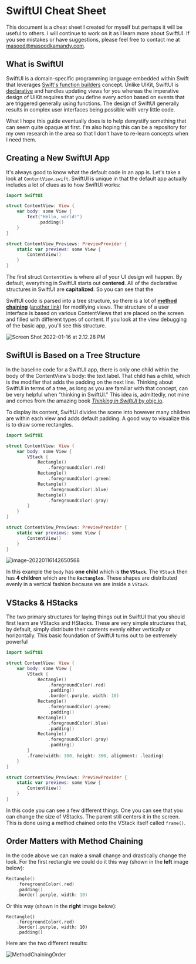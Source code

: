 # SwiftUI Cheat Sheet

This document is a cheat sheet I created for myself but perhaps it will be useful to others. I will continue to work on it as I learn more about SwiftUI. If you see mistakes or have suggestions, please feel free to contact me at masood@masoodkamandy.com.

## What is SwiftUI

SwiftUI is a domain-specific programming language embedded within Swift that leverages [Swift's function builders](https://www.vadimbulavin.com/swift-function-builders-swiftui-view-builder/) concept. Unlike UIKit, SwiftUI is [declarative](https://medium.com/@rmeji1/declarative-and-imperative-programming-using-swiftui-and-uikit-c91f1f104252) and handles updating views for you whereas the imperative design of UIKit requires that you define every action based on events that are triggered generally using functions. The design of SwiftUI generally results in complex user interfaces being possible with very little code.

What I hope this guide eventually does is to help demystify something that can seem quite opaque at first. I'm also hoping this can be a repository for my own research in the area so that I don't have to re-learn concepts when I need them.

## Creating a New SwiftUI App

It's always good to know what the default code in an app is. Let's take a look at `ContentView.swift`. SwiftUI is unique in that the default app actually includes a lot of clues as to how SwiftUI works:

```swift
import SwiftUI

struct ContentView: View {
    var body: some View {
        Text("Hello, world!")
            .padding()
    }
}

struct ContentView_Previews: PreviewProvider {
    static var previews: some View {
        ContentView()
    }
}
```

The first struct `ContentView` is where all of your UI design will happen. By default, everything in SwiftUI starts out **centered**. All of the declarative structures in SwiftUI are **capitalized**. So you can see that the 

SwiftUI code is parsed into a tree structure, so there is a lot of **[method chaining](https://en.wikipedia.org/wiki/Method_chaining)** ([another link](https://blog.avenuecode.com/how-well-do-you-know-swiftui)) for modifying views. The structure of a user interface is based on various ContentViews that are placed on the screen and filled with different types of content. If you look at the view debugging of the basic app, you'll see this structure.

![Screen Shot 2022-01-16 at 2.12.28 PM](images/ViewDebug.png)

## SwiftUI is Based on a Tree Structure

In the baseline code for a SwiftUI app, there is only one child within the body of the ContentView's body: the text label. That child has a child, which is the modifier that adds the padding on the next line. Thinking about SwiftUI in terms of a tree, as long as you are familiar with that concept, can be very helpful when "thinking in SwiftUI." This idea is, admittedly, not mine and comes from the amazing book [*Thinking in SwiftUI* by objc.io](https://www.objc.io/books/thinking-in-swiftui/).

To display its content, SwiftUI divides the scene into however many children are within each view and adds default padding. A good way to visualize this is to draw some rectangles.

```swift
import SwiftUI

struct ContentView: View {
    var body: some View {
        VStack {
            Rectangle()
                .foregroundColor(.red)
            Rectangle()
                .foregroundColor(.green)
            Rectangle()
                .foregroundColor(.blue)
            Rectangle()
                .foregroundColor(.gray)
        }
    }
}

struct ContentView_Previews: PreviewProvider {
    static var previews: some View {
        ContentView()
    }
}
```

![image-20220116142650568](images/RectangleExample.png)

In this example the `body` has **one child** which is **the `VStack`**. The `VStack` then has **4 children** which are the **`Rectangle`s**. These shapes are distributed evenly in a vertical fashion because we are inside a `VStack`.

## VStacks & HStacks

The two primary structures for laying things out in SwiftUI that you should first learn are VStacks and HStacks. These are very simple structures that, by default, simply distribute their contents evenly either vertically or horizontally. This basic foundation of SwiftUI turns out to be extremely powerful 

```swift
import SwiftUI

struct ContentView: View {
    var body: some View {
        VStack {
            Rectangle()
                .foregroundColor(.red)
                .padding()
                .border(.purple, width: 10)
            Rectangle()
                .foregroundColor(.green)
                .padding()
            Rectangle()
                .foregroundColor(.blue)
                .padding()
            Rectangle()
                .foregroundColor(.gray)
                .padding()
        }
        .frame(width: 300, height: 300, alignment: .leading)
    }
}

struct ContentView_Previews: PreviewProvider {
    static var previews: some View {
        ContentView()
    }
}
```

In this code you can see a few different things. One you can see that you can change the size of VStacks. The parent still centers it in the screen. This is done using a method chained onto the VStack itself called `frame()`.

## Order Matters with Method Chaining

In the code above we can make a small change and drastically change the look. For the first rectangle we could do it this way (shown in the **left** image below):

```swift
Rectangle()
	.foregroundColor(.red)
	.padding()
	.border(.purple, width: 10)
```

Or this way (shown in the **right** image below):

```
Rectangle()
	.foregroundColor(.red)
	.border(.purple, width: 10)
	.padding()
```

Here are the two different results:

![MethodChainingOrder](images/MethodChainingOrder.png)